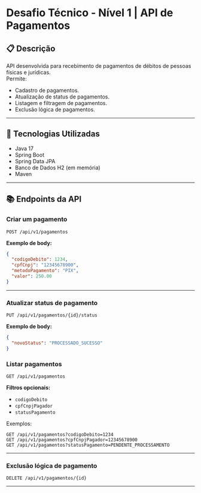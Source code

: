# Desafio Técnico - Nível 1 | API de Pagamentos

## 📋 Descrição

API desenvolvida para recebimento de pagamentos de débitos de pessoas físicas e jurídicas.  
Permite:

- Cadastro de pagamentos.
- Atualização de status de pagamentos.
- Listagem e filtragem de pagamentos.
- Exclusão lógica de pagamentos.

---

## 🚀 Tecnologias Utilizadas

- Java 17
- Spring Boot
- Spring Data JPA
- Banco de Dados H2 (em memória)
- Maven

---

## 📚 Endpoints da API

### Criar um pagamento
```http
POST /api/v1/pagamentos
```
**Exemplo de body:**
```json
{
  "codigoDebito": 1234,
  "cpfCnpj": "12345678900",
  "metodoPagamento": "PIX",
  "valor": 250.00
}
```

---

### Atualizar status de pagamento
```http
PUT /api/v1/pagamentos/{id}/status
```
**Exemplo de body:**
```json
{
  "novoStatus": "PROCESSADO_SUCESSO"
}
```

### Listar pagamentos
```http
GET /api/v1/pagamentos
```
**Filtros opcionais:**
- `codigoDebito`
- `cpfCnpjPagador`
- `statusPagamento`

Exemplos:
```http
GET /api/v1/pagamentos?codigoDebito=1234
GET /api/v1/pagamentos?cpfCnpjPagador=12345678900
GET /api/v1/pagamentos?statusPagamento=PENDENTE_PROCESSAMENTO
```

---

### Exclusão lógica de pagamento
```http
DELETE /api/v1/pagamentos/{id}
```
---
